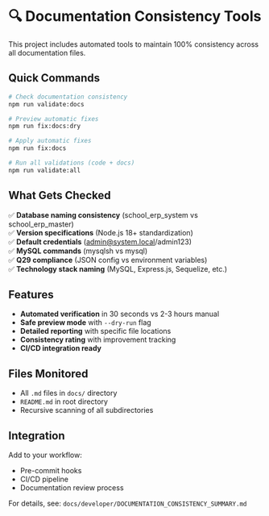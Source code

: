 # 🔍 Documentation Consistency Tools

This project includes automated tools to maintain 100% consistency across all documentation files.

## Quick Commands

```bash
# Check documentation consistency
npm run validate:docs

# Preview automatic fixes
npm run fix:docs:dry

# Apply automatic fixes
npm run fix:docs

# Run all validations (code + docs)
npm run validate:all
```

## What Gets Checked

✅ **Database naming consistency** (school_erp_system vs school_erp_master)  
✅ **Version specifications** (Node.js 18+ standardization)  
✅ **Default credentials** (admin@system.local/admin123)  
✅ **MySQL commands** (mysqlsh vs mysql)  
✅ **Q29 compliance** (JSON config vs environment variables)  
✅ **Technology stack naming** (MySQL, Express.js, Sequelize, etc.)  

## Features

- **Automated verification** in 30 seconds vs 2-3 hours manual
- **Safe preview mode** with `--dry-run` flag
- **Detailed reporting** with specific file locations
- **Consistency rating** with improvement tracking
- **CI/CD integration ready**

## Files Monitored

- All `.md` files in `docs/` directory
- `README.md` in root directory  
- Recursive scanning of all subdirectories

## Integration

Add to your workflow:
- Pre-commit hooks
- CI/CD pipeline
- Documentation review process

For details, see: `docs/developer/DOCUMENTATION_CONSISTENCY_SUMMARY.md`
